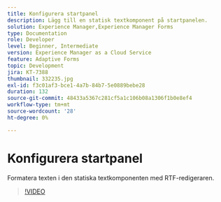 ```yaml
---
title: Konfigurera startpanel
description: Lägg till en statisk textkomponent på startpanelen.
solution: Experience Manager,Experience Manager Forms
type: Documentation
role: Developer
level: Beginner, Intermediate
version: Experience Manager as a Cloud Service
feature: Adaptive Forms
topic: Development
jira: KT-7388
thumbnail: 332235.jpg
exl-id: f3c01af3-bce1-4a7b-84b7-5e0889bebe28
duration: 132
source-git-commit: 48433a5367c281cf5a1c106b08a1306f1b0e8ef4
workflow-type: tm+mt
source-wordcount: '28'
ht-degree: 0%

---
```


# Konfigurera startpanel

Formatera texten i den statiska textkomponenten med RTF-redigeraren.

>[!VIDEO](https://video.tv.adobe.com/v/332235?quality=12&learn=on)
